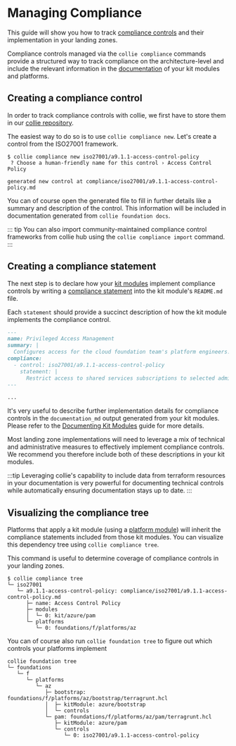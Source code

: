 # Managing Compliance

This guide will show you how to track [compliance controls](../concept/compliance.md) and their implementation in your landing zones.

Compliance controls managed via the `collie compliance` commands provide a structured way to track compliance on the
architecture-level and include the relevant information in the [documentation](./how-to-document.md) of your
kit modules and platforms.

## Creating a compliance control

In order to track compliance controls with collie, we first have to store them in our [collie repository](../reference/repository.md#compliance-controls).

The easiest way to do so is to use `collie compliance new`. Let's create a control from the ISO27001 framework.

```shellsession
$ collie compliance new iso27001/a9.1.1-access-control-policy
 ? Choose a human-friendly name for this control › Access Control Policy

generated new control at compliance/iso27001/a9.1.1-access-control-policy.md
```

You can of course open the generated file to fill in further details like a summary and description of the control. This information will be included in documentation generated from `collie foundation docs`.

::: tip
You can also import community-maintained compliance control frameworks from collie hub using the `collie compliance import` command.
:::

## Creating a compliance statement

The next step is to declare how your [kit modules](../reference/repository.md#kit-modules) implement compliance controls by writing a [compliance statement](../reference/repository.md#compliance-statements) into the kit module's `README.md` file.

Each `statement` should provide a succinct description of how the kit module implements the compliance control.

```markdown
---
name: Privileged Access Management
summary: |
  Configures access for the cloud foundation team's platform engineers.
compliance:
  - control: iso27001/a9.1.1-access-control-policy
    statement: |
      Restrict access to shared services subscriptions to selected administrators on a need-to-know principle.
---

...
```

It's very useful to describe further implementation details for compliance controls in the `documentation_md` output generated from your kit modules. Please refer to the [Documenting Kit Modules](./how-to-document.md) guide for more details.

Most landing zone implementations will need to leverage a mix of technical and administrative measures to effectively implement compliance controls. We recommend you therefore include both of these descriptions in your kit modules.

:::tip
Leveraging collie's capability to include data from terraform resources in your documentation is very powerful for documenting technical controls while automatically ensuring documentation stays up to date.
:::

## Visualizing the compliance tree

Platforms that apply a kit module (using a [platform module](../reference/repository.md#platform-modules)) will inherit the compliance statements included from those kit modules. You can visualize this dependency tree using `collie compliance tree`.

This command is useful to determine coverage of compliance controls in your landing zones.


```shellsession
$ collie compliance tree
└─ iso27001
   └─ a9.1.1-access-control-policy: compliance/iso27001/a9.1.1-access-control-policy.md
      ├─ name: Access Control Policy
      ├─ modules
      │  └─ 0: kit/azure/pam
      └─ platforms
         └─ 0: foundations/f/platforms/az
```

You can of course also run `collie foundation tree` to figure out which controls your platforms implement

```shelsession
collie foundation tree
└─ foundations
   └─ f
      └─ platforms
         └─ az
            ├─ bootstrap: foundations/f/platforms/az/bootstrap/terragrunt.hcl
            │  ├─ kitModule: azure/bootstrap
            │  └─ controls
            └─ pam: foundations/f/platforms/az/pam/terragrunt.hcl
               ├─ kitModule: azure/pam
               └─ controls
                  └─ 0: iso27001/a9.1.1-access-control-policy
```